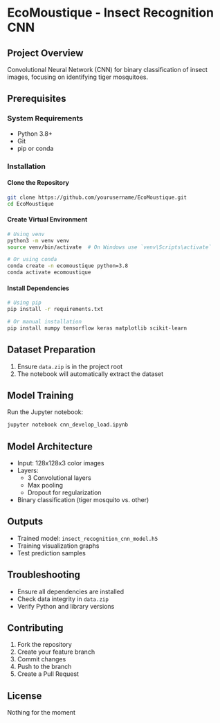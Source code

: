 # EcoMoustique - Insect Recognition CNN

## Project Overview
Convolutional Neural Network (CNN) for binary classification of insect images, focusing on identifying tiger mosquitoes.

## Prerequisites

### System Requirements
- Python 3.8+
- Git
- pip or conda

### Installation

#### Clone the Repository
```bash
git clone https://github.com/yourusername/EcoMoustique.git
cd EcoMoustique
```

#### Create Virtual Environment
```bash
# Using venv
python3 -m venv venv
source venv/bin/activate  # On Windows use `venv\Scripts\activate`

# Or using conda
conda create -n ecomoustique python=3.8
conda activate ecomoustique
```

#### Install Dependencies
```bash
# Using pip
pip install -r requirements.txt

# Or manual installation
pip install numpy tensorflow keras matplotlib scikit-learn
```

## Dataset Preparation
1. Ensure `data.zip` is in the project root
2. The notebook will automatically extract the dataset

## Model Training
Run the Jupyter notebook:
```bash
jupyter notebook cnn_develop_load.ipynb
```

## Model Architecture
- Input: 128x128x3 color images
- Layers:
  - 3 Convolutional layers
  - Max pooling
  - Dropout for regularization
- Binary classification (tiger mosquito vs. other)

## Outputs
- Trained model: `insect_recognition_cnn_model.h5`
- Training visualization graphs
- Test prediction samples

## Troubleshooting
- Ensure all dependencies are installed
- Check data integrity in `data.zip`
- Verify Python and library versions

## Contributing
1. Fork the repository
2. Create your feature branch
3. Commit changes
4. Push to the branch
5. Create a Pull Request

## License
Nothing for the moment